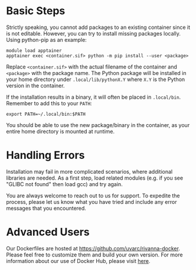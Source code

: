 # Basic Steps

Strictly speaking, you cannot add packages to an existing container since it is not editable. However, you can try to install missing packages locally. Using python-pip as an example:

```
module load apptainer
apptainer exec <container.sif> python -m pip install --user <package>
```

Replace `<container.sif>` with the actual filename of the container and `<package>` with the package name. The Python package will be installed in your home directory under `.local/lib/pythonX.Y` where `X.Y` is the Python version in the container.

If the installation results in a binary, it will often be placed in `.local/bin`. Remember to add this to your `PATH`:

```
export PATH=~/.local/bin:$PATH
```

You should be able to use the new package/binary in the container, as your entire home directory is mounted at runtime.

# Handling Errors

Installation may fail in more complicated scenarios, where additional libraries are needed. As a first step, load related modules (e.g. if you see "GLIBC not found" then load gcc) and try again.

You are always welcome to reach out to us for support. To expedite the process, please let us know what you have tried and include any error messages that you encountered.

# Advanced Users

Our Dockerfiles are hosted at https://github.com/uvarc/rivanna-docker. Please feel free to customize them and build your own version. For more information about our use of Docker Hub, please visit [here](/userinfo/hpc/software/containers/#container-registries-for-uva-research-computing).
